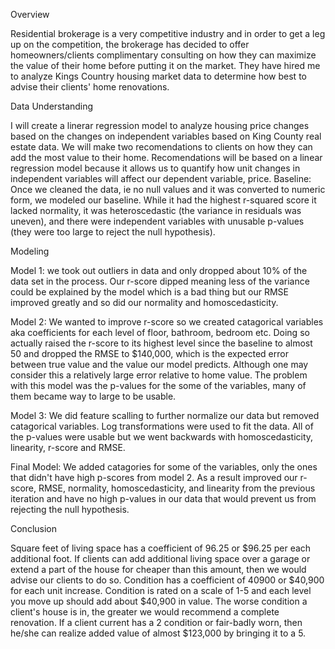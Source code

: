 Overview

Residential brokerage is a very competitive industry and in order to get a leg up on the competition, the brokerage has decided to offer homeowners/clients complimentary consulting on how they can maximize the value of their home before putting it on the market.  They have hired me to analyze Kings Country housing market data to determine how best to advise their clients' home renovations.

Data Understanding

I will create a linerar regression model to analyze housing price changes based on the changes on independent variables based on King County real estate data.  We will make two recomendations to clients on how they can add the most value to their home. Recomendations will be based on a linear regression model because it allows us to quantify how unit changes in independent variables will affect our dependent variable, price.
Baseline: Once we cleaned the data, ie no null values and it was converted to numeric form, we modeled our baseline. While it had the highest r-squared score it lacked normality, it was heteroscedastic (the variance in residuals was uneven), and there were independent variables with unusable p-values (they were too large to reject the null hypothesis).

Modeling

Model 1: we took out outliers in data and only dropped about 10% of the data set in the process.  Our r-score dipped meaning less of the variance could be explained by the model which is a bad thing but our RMSE improved greatly and so did our normality and homoscedasticity.

Model 2: We wanted to improve r-score so we created catagorical variables aka coefficients for each level of floor, bathroom, bedroom etc.  Doing so actually raised the r-score to its highest level since the baseline to almost 50 and dropped the RMSE to $140,000, which is the expected error between true value and the value our model predicts.  Although one may consider this a relatively large error relative to home value.  The problem with this model was the p-values for the some of the variables, many of them became way to large to be usable.

Model 3: We did feature scalling to further normalize our data but removed catagorical variables.  Log transformations were used to fit the data.  All of the p-values were usable but we went backwards with homoscedasticity, linearity, r-score and RMSE.

Final Model: We added catagories for some of the variables, only the ones that didn't have high p-scores from model 2.  As a result improved our r-score, RMSE, normality, homoscedasticity, and linearity from the previous iteration and have no high p-values in our data that would prevent us from rejecting the null hypothesis.

Conclusion

Square feet of living space has a coefficient of 96.25 or $96.25 per each additional foot.  If clients can add additional living space over a garage or extend a part of the house for cheaper than this amount, then we would advise our clients to do so.
Condition has a coefficient of 40900 or $40,900 for each unit increase.  Condition is rated on a scale of 1-5 and each level you move up should add about $40,900 in value.  The worse condition a client's house is in, the greater we would recommend a complete renovation.  If a client current has a 2 condition or fair-badly worn, then he/she can realize added value of almost $123,000 by bringing it to a 5.